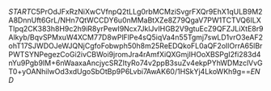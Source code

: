 $START$C5PrOdJFxRzNiXwCVfnpQ2tLLg0rbMCMziSvgrFXQr9EhX1qULB9M2A8DnnUft6GrL/NHn7QtWCCDY6u0nMMaBtXZe8Z79QgaV7PW1TCTVQ6ILXTlpq2CK383h8H9c2h9iR8yrPewI9Ncx7JklJvIHGB2V9gtuEcZ9QFZJLiXtE8r9Alkyb/BqvSPMxuW4XCM77D8wPlFlPe4sQ5iqVa4n55Tgmj7swLD1vrO3eAF2ohT17SJWDOJeWJQNjCgfoFobwph50h8m25ReEDQkoFL0aQF2oIlOrrA65lBrPWTSYNPegezCoGi2ivCBWoi9jromJra4rAmfXiQXGmjIHOoXBSPgI2fi283d4nYu9Pgb9IM+6nWaaxaAncjycSRZItyRo74v2ppB3suZv4ekpPYhWDMzclVvGT0+yOANhilwOd3xdUgoSbOtBp9P6Lvbi7AwAK60/1HSkYj4LkoWKh9g==$END$